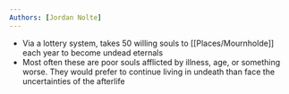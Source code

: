 ```yaml
---
Authors: [Jordan Nolte]
---
```


- Via a lottery system, takes 50 willing souls to [[Places/Mournholde]] each year to become undead eternals
- Most often these are poor souls afflicted by illness, age, or something worse. They would prefer to continue living in undeath than face the uncertainties of the afterlife